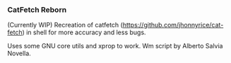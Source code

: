 ### CatFetch Reborn
(Currently WIP)
Recreation of catfetch (<https://github.com/jhonnyrice/cat-fetch>) in shell for more accuracy and less bugs.

Uses some GNU core utils and xprop to work. Wm script by Alberto Salvia Novella.
